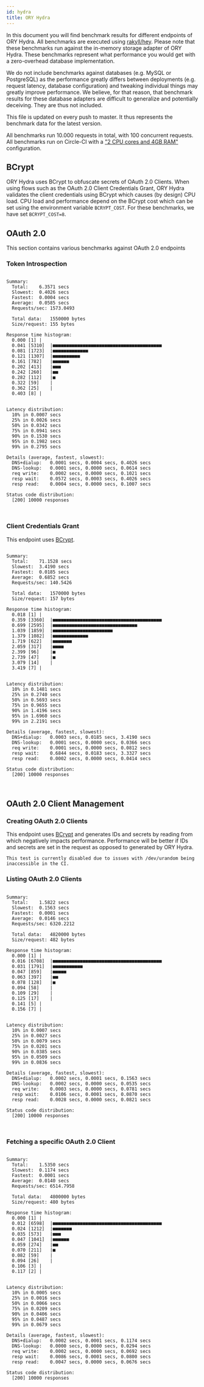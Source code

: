 ```yaml
---
id: hydra
title: ORY Hydra
---
```


In this document you will find benchmark results for different endpoints of ORY Hydra. All benchmarks are executed
using [rakyll/hey](https://github.com/rakyll/hey). Please note that these benchmarks run against the in-memory storage
adapter of ORY Hydra. These benchmarks represent what performance you would get with a zero-overhead database implementation.

We do not include benchmarks against databases (e.g. MySQL or PostgreSQL) as the performance greatly differs between
deployments (e.g. request latency, database configuration) and tweaking individual things may greatly improve performance.
We believe, for that reason, that benchmark results for these database adapters are difficult to generalize and potentially
deceiving. They are thus not included.

This file is updated on every push to master. It thus represents the benchmark data for the latest version.

All benchmarks run 10.000 requests in total, with 100 concurrent requests. All benchmarks run on Circle-CI with a
["2 CPU cores and 4GB RAM"](https://support.circleci.com/hc/en-us/articles/360000489307-Why-do-my-tests-take-longer-to-run-on-CircleCI-than-locally-)
configuration.

## BCrypt

ORY Hydra uses BCrypt to obfuscate secrets of OAuth 2.0 Clients. When using flows such as the OAuth 2.0 Client Credentials
Grant, ORY Hydra validates the client credentials using BCrypt which causes (by design) CPU load. CPU load and performance
depend on the BCrypt cost which can be set using the environment variable `BCRYPT_COST`. For these benchmarks,
we have set `BCRYPT_COST=8`.

## OAuth 2.0

This section contains various benchmarks against OAuth 2.0 endpoints

### Token Introspection

```

Summary:
  Total:	6.3571 secs
  Slowest:	0.4026 secs
  Fastest:	0.0004 secs
  Average:	0.0585 secs
  Requests/sec:	1573.0493
  
  Total data:	1550000 bytes
  Size/request:	155 bytes

Response time histogram:
  0.000 [1]	|
  0.041 [5310]	|■■■■■■■■■■■■■■■■■■■■■■■■■■■■■■■■■■■■■■■■
  0.081 [1723]	|■■■■■■■■■■■■■
  0.121 [1307]	|■■■■■■■■■■
  0.161 [782]	|■■■■■■
  0.202 [413]	|■■■
  0.242 [260]	|■■
  0.282 [112]	|■
  0.322 [59]	|
  0.362 [25]	|
  0.403 [8]	|


Latency distribution:
  10% in 0.0007 secs
  25% in 0.0026 secs
  50% in 0.0342 secs
  75% in 0.0941 secs
  90% in 0.1530 secs
  95% in 0.1982 secs
  99% in 0.2795 secs

Details (average, fastest, slowest):
  DNS+dialup:	0.0001 secs, 0.0004 secs, 0.4026 secs
  DNS-lookup:	0.0001 secs, 0.0000 secs, 0.0614 secs
  req write:	0.0002 secs, 0.0000 secs, 0.1021 secs
  resp wait:	0.0572 secs, 0.0003 secs, 0.4026 secs
  resp read:	0.0004 secs, 0.0000 secs, 0.1007 secs

Status code distribution:
  [200]	10000 responses



```

### Client Credentials Grant

This endpoint uses [BCrypt](#bcrypt).

```

Summary:
  Total:	71.1528 secs
  Slowest:	3.4190 secs
  Fastest:	0.0185 secs
  Average:	0.6852 secs
  Requests/sec:	140.5426
  
  Total data:	1570000 bytes
  Size/request:	157 bytes

Response time histogram:
  0.018 [1]	|
  0.359 [3360]	|■■■■■■■■■■■■■■■■■■■■■■■■■■■■■■■■■■■■■■■■
  0.699 [2595]	|■■■■■■■■■■■■■■■■■■■■■■■■■■■■■■■
  1.039 [1859]	|■■■■■■■■■■■■■■■■■■■■■■
  1.379 [1082]	|■■■■■■■■■■■■■
  1.719 [622]	|■■■■■■■
  2.059 [317]	|■■■■
  2.399 [96]	|■
  2.739 [47]	|■
  3.079 [14]	|
  3.419 [7]	|


Latency distribution:
  10% in 0.1481 secs
  25% in 0.2740 secs
  50% in 0.5693 secs
  75% in 0.9655 secs
  90% in 1.4196 secs
  95% in 1.6960 secs
  99% in 2.2191 secs

Details (average, fastest, slowest):
  DNS+dialup:	0.0003 secs, 0.0185 secs, 3.4190 secs
  DNS-lookup:	0.0001 secs, 0.0000 secs, 0.0366 secs
  req write:	0.0001 secs, 0.0000 secs, 0.0812 secs
  resp wait:	0.6844 secs, 0.0183 secs, 3.3327 secs
  resp read:	0.0002 secs, 0.0000 secs, 0.0414 secs

Status code distribution:
  [200]	10000 responses



```

## OAuth 2.0 Client Management

### Creating OAuth 2.0 Clients

This endpoint uses [BCrypt](#bcrypt) and generates IDs and secrets by reading from  which negatively impacts
performance. Performance will be better if IDs and secrets are set in the request as opposed to generated by ORY Hydra.

```
This test is currently disabled due to issues with /dev/urandom being inaccessible in the CI.
```

### Listing OAuth 2.0 Clients

```

Summary:
  Total:	1.5822 secs
  Slowest:	0.1563 secs
  Fastest:	0.0001 secs
  Average:	0.0146 secs
  Requests/sec:	6320.2212
  
  Total data:	4820000 bytes
  Size/request:	482 bytes

Response time histogram:
  0.000 [1]	|
  0.016 [6708]	|■■■■■■■■■■■■■■■■■■■■■■■■■■■■■■■■■■■■■■■■
  0.031 [1791]	|■■■■■■■■■■■
  0.047 [859]	|■■■■■
  0.063 [397]	|■■
  0.078 [128]	|■
  0.094 [58]	|
  0.109 [29]	|
  0.125 [17]	|
  0.141 [5]	|
  0.156 [7]	|


Latency distribution:
  10% in 0.0007 secs
  25% in 0.0027 secs
  50% in 0.0079 secs
  75% in 0.0201 secs
  90% in 0.0385 secs
  95% in 0.0509 secs
  99% in 0.0836 secs

Details (average, fastest, slowest):
  DNS+dialup:	0.0002 secs, 0.0001 secs, 0.1563 secs
  DNS-lookup:	0.0002 secs, 0.0000 secs, 0.0535 secs
  req write:	0.0003 secs, 0.0000 secs, 0.0781 secs
  resp wait:	0.0106 secs, 0.0001 secs, 0.0870 secs
  resp read:	0.0028 secs, 0.0000 secs, 0.0821 secs

Status code distribution:
  [200]	10000 responses



```

### Fetching a specific OAuth 2.0 Client

```

Summary:
  Total:	1.5350 secs
  Slowest:	0.1174 secs
  Fastest:	0.0001 secs
  Average:	0.0140 secs
  Requests/sec:	6514.7958
  
  Total data:	4800000 bytes
  Size/request:	480 bytes

Response time histogram:
  0.000 [1]	|
  0.012 [6598]	|■■■■■■■■■■■■■■■■■■■■■■■■■■■■■■■■■■■■■■■■
  0.024 [1212]	|■■■■■■■
  0.035 [573]	|■■■
  0.047 [1041]	|■■■■■■
  0.059 [274]	|■■
  0.070 [211]	|■
  0.082 [59]	|
  0.094 [26]	|
  0.106 [3]	|
  0.117 [2]	|


Latency distribution:
  10% in 0.0005 secs
  25% in 0.0016 secs
  50% in 0.0066 secs
  75% in 0.0209 secs
  90% in 0.0406 secs
  95% in 0.0487 secs
  99% in 0.0679 secs

Details (average, fastest, slowest):
  DNS+dialup:	0.0002 secs, 0.0001 secs, 0.1174 secs
  DNS-lookup:	0.0000 secs, 0.0000 secs, 0.0294 secs
  req write:	0.0002 secs, 0.0000 secs, 0.0692 secs
  resp wait:	0.0086 secs, 0.0001 secs, 0.0800 secs
  resp read:	0.0047 secs, 0.0000 secs, 0.0676 secs

Status code distribution:
  [200]	10000 responses



```
